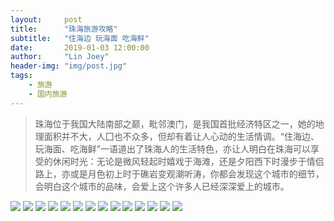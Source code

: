 ```yaml
---
layout:     post
title:      "珠海旅游攻略"
subtitle:   "住海边 玩海面 吃海鲜"
date:       2019-01-03 12:00:00
author:     "Lin Joey"
header-img: "img/post.jpg"
tags:
    - 旅游
    - 国内旅游
---
```


>珠海位于我国大陆南部之巅，毗邻澳门，是我国首批经济特区之一，她的地理面积并不大，人囗也不众多，但却有着让人心动的生活情调。“住海边、玩海面、吃海鲜”一语道出了珠海人的生活特色，亦让人明白在珠海可以享受的休闲时光：无论是微风轻起时嬉戏于海滩，还是夕阳西下时漫步于情侣路上，亦或是月色初上时于礁岩变观潮听涛，你都会发现这个城市的细节，会明白这个城市的品味，会爱上这个许多人已经深深爱上的城市。

![](https://linjoey-image.oss-cn-beijing.aliyuncs.com/我是驴友-珠海旅游攻略_页面_01.jpg)
![](https://linjoey-image.oss-cn-beijing.aliyuncs.com/我是驴友-珠海旅游攻略_页面_02.jpg)
![](https://linjoey-image.oss-cn-beijing.aliyuncs.com/我是驴友-珠海旅游攻略_页面_03.jpg)
![](https://linjoey-image.oss-cn-beijing.aliyuncs.com/我是驴友-珠海旅游攻略_页面_04.jpg)
![](https://linjoey-image.oss-cn-beijing.aliyuncs.com/我是驴友-珠海旅游攻略_页面_05.jpg)
![](https://linjoey-image.oss-cn-beijing.aliyuncs.com/我是驴友-珠海旅游攻略_页面_06.jpg)
![](https://linjoey-image.oss-cn-beijing.aliyuncs.com/我是驴友-珠海旅游攻略_页面_07.jpg)
![](https://linjoey-image.oss-cn-beijing.aliyuncs.com/我是驴友-珠海旅游攻略_页面_08.jpg)
![](https://linjoey-image.oss-cn-beijing.aliyuncs.com/我是驴友-珠海旅游攻略_页面_09.jpg)
![](https://linjoey-image.oss-cn-beijing.aliyuncs.com/我是驴友-珠海旅游攻略_页面_10.jpg)
![](https://linjoey-image.oss-cn-beijing.aliyuncs.com/我是驴友-珠海旅游攻略_页面_11.jpg)
![](https://linjoey-image.oss-cn-beijing.aliyuncs.com/我是驴友-珠海旅游攻略_页面_12.jpg)
![](https://linjoey-image.oss-cn-beijing.aliyuncs.com/我是驴友-珠海旅游攻略_页面_13.jpg)
![](https://linjoey-image.oss-cn-beijing.aliyuncs.com/我是驴友-珠海旅游攻略_页面_14.jpg)
